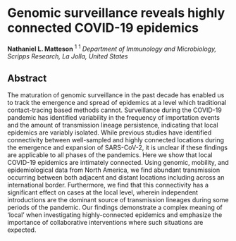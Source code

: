 # Genomic surveillance reveals highly connected COVID-19 epidemics
**Nathaniel L. Matteson** <sup>1</sup>
<sup>1</sup> *Department of Immunology and Microbiology, Scripps Research, La Jolla, United States* <br/>

## Abstract
The maturation of genomic surveillance in the past decade has enabled us to track the emergence and spread of epidemics at a level which traditional contact-tracing based methods cannot. Surveillance during the COVID-19 pandemic has identified variability in the frequency of importation events and the amount of transmission lineage persistence, indicating that local epidemics are variably isolated. While previous studies have identified connectivity between well-sampled and highly connected locations during the emergence and expansion of SARS-CoV-2, it is unclear if these findings are applicable to all phases of the pandemics. Here we show that local COVID-19 epidemics are intimately connected. Using genomic, mobility, and epidemiological data from North America, we find abundant transmission occurring between both adjacent and distant locations including across an international border. Furthermore, we find that this connectivity has a significant effect on cases at the local level, wherein independent introductions are the dominant source of transmission lineages during some periods of the pandemic. Our findings demonstrate a complex meaning of ‘local’ when investigating highly-connected epidemics ​​and emphasize the importance of collaborative interventions where such situations are expected.
